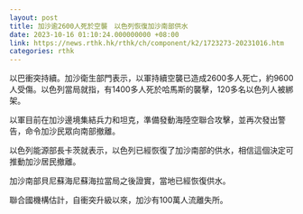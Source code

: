 ```yaml
---
layout: post
title: 加沙逾2600人死於空襲　以色列恢復加沙南部供水
date: 2023-10-16 01:10:24.000000000 +08:00
link: https://news.rthk.hk/rthk/ch/component/k2/1723273-20231016.htm
categories: rthk
---
```


以巴衝突持續。加沙衛生部門表示，以軍持續空襲已造成2600多人死亡，約9600人受傷。以色列當局就指，有1400多人死於哈馬斯的襲擊，120多名以色列人被綁架。

以軍目前在加沙邊境集結兵力和坦克，準備發動海陸空聯合攻擊，並再次發出警告，命令加沙民眾向南部撤離。

以色列能源部長卡茨就表示，以色列已經恢復了加沙南部的供水，相信這個決定可推動加沙居民撤離。

加沙南部貝尼蘇海尼蘇海拉當局之後證實，當地已經恢復供水。

聯合國機構估計，自衝突升級以來，加沙有100萬人流離失所。
